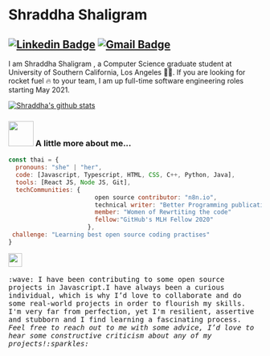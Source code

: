 # Shraddha Shaligram

 [![Linkedin Badge](https://img.shields.io/badge/-Shraddha-blue?style=flat-square&logo=Linkedin&logoColor=white&link=https://www.linkedin.com/in/shraddha2104/)](https://www.linkedin.com/in/sejal-choudhary-9a33ab170/) 
[![Gmail Badge](https://img.shields.io/badge/-sshaligr@usc.edu-c14438?style=flat-square&logo=Gmail&logoColor=white&link=mailto:sshaligr@usc.edu)](sshaligr@usc.edu)
---


I am Shraddha Shaligram , a Computer Science graduate student at University of Southern California, Los Angeles :student:. If you are looking for  rocket fuel :fire: to your team, I am up full-time software engineering roles starting May 2021. 

[![Shraddha's github stats](https://github-readme-stats.vercel.app/api?username=Shraddha2104&hide=["stars","issues"])](https://github.com/Shraddha2104/github-readme-stats)

### <img src="https://media.giphy.com/media/VgCDAzcKvsR6OM0uWg/giphy.gif" width="50"> A little more about me...  

```javascript
const thai = {
  pronouns: "she" | "her",
  code: [Javascript, Typescript, HTML, CSS, C++, Python, Java],
  tools: [React JS, Node JS, Git],
  techCommunities: {
                        open source contributor: "n8n.io",
                        technical writer: "Better Programming publication",
                        member: "Women of Rewrtiting the code"
                        fellow:"GitHub's MLH Fellow 2020"
                      },
 challenge: "Learning best open source coding practises"
}
```

<p>
  <img src="https://user-images.githubusercontent.com/5679180/79618120-0daffb80-80be-11ea-819e-d2b0fa904d07.gif" width="27px">
  <br><br>
  <samp>
    :wave: I have been contributing to some open source projects in Javascript.I have always been a curious individual, which is why I’d love to collaborate and do some real-world projects in order to flourish my skills. I'm very far from perfection, yet I'm resilient, assertive and stubborn and I find learning a fascinating process.
      <br><em>Feel free to reach out to me with some advice, I’d love to hear some constructive criticism about any of my projects!:sparkles:<br><br>
   
  </samp>
</p>
